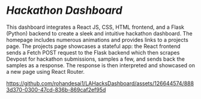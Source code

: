 # ***Hackathon Dashboard***
This dashboard integrates a React JS, CSS, HTML frontend, and a Flask (Python) backend to create a sleek and intuitive hackathon dashboard. The homepage includes numerous animations and provides links to a projects page. The projects page showcases a stateful app: the React frontend sends a Fetch POST request to the Flask backend which then scrapes Devpost for hackathon submissions, samples a few, and sends back the samples as a response. The response is then interpreted and showcased on a new page using React Router. 


https://github.com/rohandesai1/LAHacksDashboard/assets/126644574/8883d370-0300-47cd-836b-869caf2ef95d

